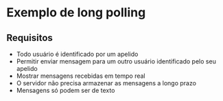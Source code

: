# Exemplo de long polling

## Requisitos

- Todo usuário é identificado por um apelido
- Permitir enviar mensagem para um outro usuário identificado pelo seu apelido
- Mostrar mensagens recebidas em tempo real
- O servidor não precisa armazenar as mensagens a longo prazo
- Mensagens só podem ser de texto
